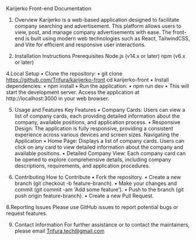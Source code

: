 Karijerko Front-end Documentation

1. Overview
Karijerko is a web-based application designed to facilitate company searching and advertisement. This platform allows users to view, post, and manage company advertisements with ease. The front-end is built using modern web technologies such as React, TailwindCSS, and Vite for efficient and responsive user interactions.

3. Installation Instructions
Prerequisites
Node.js (v14.x or later)
npm (v6.x or later)

4.Local Setup
•	Clone the repository:
•	git clone https://github.com/Trifura/karijerko-front
cd karijerko-front
•	Install dependencies:
•	npm install
•	Run the application:
•	npm run dev
•	This will start the development server. Access the application at http://localhost:3000 in your web browser.

5. Usage and Features
Key Features
•	Company Cards: Users can view a list of company cards, each providing detailed information about the company, available positions, and application process.
•	Responsive Design: The application is fully responsive, providing a consistent experience across various devices and screen sizes.
Navigating the Application
•	Home Page: Displays a list of company cards. Users can click on any card to view detailed information about the company and available positions. 
•	Detailed Company View: Each company card can be opened to explore comprehensive details, including company descriptions, requirements, and application procedures.

7. Contributing
How to Contribute
•	Fork the repository.
•	Create a new branch (git checkout -b feature-branch).
•	Make your changes and commit (git commit -am 'Add some feature').
•	Push to the branch (git push origin feature-branch).
•	Create a new Pull Request.

8.Reporting Issues
Please use GitHub issues to report potential bugs or request features.

9. Contact Information
For further assistance or to contact the maintainers, please email Trifura.tech@gmail.com
